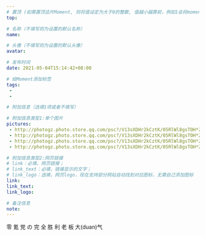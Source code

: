 ```yaml
---
# 置顶 (如需置顶这片Moment, 则将值设定为大于0的整数, 值越小越靠前，例如1会将moment放在最顶端)
top: 

# 名称（不填写则为设置的默认名称）
name: 

# 头像（不填写则为设置的默认头像）
avatar:

# 发布时间
date: 2021-05-04T15:14:42+08:00

# 给Moment添加标签
tags:
 -
 -

# 附加信息（选填1项或者不填写）

# 附加信息类型1:单个图片
pictures:
 - http://photogz.photo.store.qq.com/psc?/V13sXDHr2kCztK/05RlWl8gsTOH*Z17MtCBzHvYdJEWXEPl1M49XR.crElkh1Scmb6HgiTINvfPxHT6nC3X*7qt8GsVVHZ75tx5oA!!/b&bo=KgHUBCoB1AQRADc!
 - http://photogz.photo.store.qq.com/psc?/V13sXDHr2kCztK/05RlWl8gsTOH*Z17MtCBzBp7Jw0nZCsFgL2EmbmC9ydd4lnGT9wBCXL4YbjrR99kkhoEUBxrtXzvPOl2cMROIg!!/b&bo=8AKoAPACqAARADc!
 - http://photogz.photo.store.qq.com/psc?/V13sXDHr2kCztK/05RlWl8gsTOH*Z17MtCBzC*M6PPCiCJtylpaBvBDF.Wk0wG24HjKjpmFtD8ly..lQtBxQMXSPsV5smmsenf0HA!!/b&bo=CAFuAAgBbgARADc!
 - http://photogz.photo.store.qq.com/psc?/V13sXDHr2kCztK/05RlWl8gsTOH*Z17MtCBzLiYEx9Wv.IkwOebwZLrpsYOPlEAia8K1pZHatSKzUDx4L.3AgF9Bxd*FWOJI67b6Q!!/b&bo=dAN4AnQDeAIRADc!

# 附加信息类型2:网页链接
# link：必填，网页链接；
# link_text：必填，链接显示的文字；
# link_logo：选填，网页logo，现在支持部分网站自动找到对应图标，无需自己添加图标
link:
link_text:
link_logo:

# 备注信息
note:
---
```


零 氪 党 の 完 全 胜 利
老 板 大(duan)气

